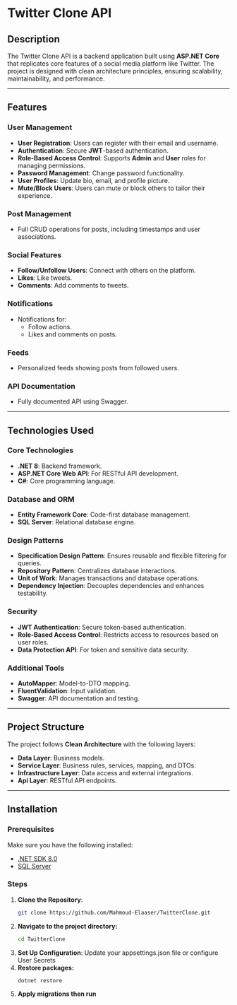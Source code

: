 # Twitter Clone API

## Description
The Twitter Clone API is a backend application built using **ASP.NET Core** that replicates core features of a social media platform like Twitter. The project is designed with clean architecture principles, ensuring scalability, maintainability, and performance.

---

## Features

### User Management
- **User Registration**: Users can register with their email and username.
- **Authentication**: Secure **JWT**-based authentication.
- **Role-Based Access Control**: Supports **Admin** and **User** roles for managing permissions.
- **Password Management**: Change password functionality.
- **User Profiles**: Update bio, email, and profile picture.
- **Mute/Block Users**: Users can mute or block others to tailor their experience.

### Post Management
- Full CRUD operations for posts, including timestamps and user associations.

### Social Features
- **Follow/Unfollow Users**: Connect with others on the platform.
- **Likes**: Like tweets.
- **Comments**: Add comments to tweets.

### Notifications
- Notifications for:
  - Follow actions.
  - Likes and comments on posts.

### Feeds
- Personalized feeds showing posts from followed users.


### API Documentation
- Fully documented API using Swagger.

---

## Technologies Used

### Core Technologies
- **.NET 8**: Backend framework.
- **ASP.NET Core Web API**: For RESTful API development.
- **C#**: Core programming language.

### Database and ORM
- **Entity Framework Core**: Code-first database management.
- **SQL Server**: Relational database engine.

### Design Patterns
- **Specification Design Pattern**: Ensures reusable and flexible filtering for queries.
- **Repository Pattern**: Centralizes database interactions.
- **Unit of Work**: Manages transactions and database operations.
- **Dependency Injection**: Decouples dependencies and enhances testability.

### Security
- **JWT Authentication**: Secure token-based authentication.
- **Role-Based Access Control**: Restricts access to resources based on user roles.
- **Data Protection API**: For token and sensitive data security.

### Additional Tools
- **AutoMapper**: Model-to-DTO mapping.
- **FluentValidation**: Input validation.
- **Swagger**: API documentation and testing.

---

## Project Structure
The project follows **Clean Architecture** with the following layers:
- **Data Layer**: Business models.
- **Service Layer**: Business rules, services, mapping, and DTOs.
- **Infrastructure Layer**: Data access and external integrations.
- **Api Layer**: RESTful API endpoints.

---

## Installation

### Prerequisites
Make sure you have the following installed:
- [.NET SDK 8.0](https://dotnet.microsoft.com/)
- [SQL Server](https://www.microsoft.com/en-us/sql-server)

### Steps
1. **Clone the Repository**:
   ```bash
   git clone https://github.com/Mahmoud-Elaaser/TwitterClone.git
2. **Navigate to the project directory:**
   ```bash
   cd TwitterClone
3. **Set Up Configuration**:
   Update your appsettings.json file or configure User Secrets
4. **Restore packages:**
   ```bash
   dotnet restore
5. **Apply migrations then run**
   
   
 

  


